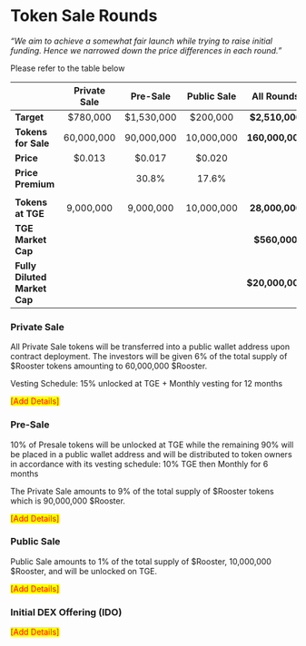 # Token Sale Rounds

_“We aim to achieve a somewhat fair launch while trying to raise initial funding. Hence we narrowed down the price differences in each round.”_

Please refer to the table below

|                              | **Private Sale** | **Pre-Sale** | **Public Sale** |  **All Rounds** |
| ---------------------------- | :--------------: | :----------: | :-------------: | :-------------: |
| **Target**                   |     $780,000     |  $1,530,000  |     $200,000    |  **$2,510,000** |
| **Tokens for Sale**          |    60,000,000    |  90,000,000  |    10,000,000   | **160,000,000** |
| **Price**                    |      $0.013      |    $0.017    |      $0.020     |                 |
| **Price Premium**            |                  |     30.8%    |      17.6%      |                 |
|                              |                  |              |                 |                 |
| **Tokens at TGE**            |     9,000,000    |   9,000,000  |    10,000,000   |  **28,000,000** |
| **TGE Market Cap**           |                  |              |                 |   **$560,000**  |
| **Fully Diluted Market Cap** |                  |              |                 | **$20,000,000** |

### Private Sale

All Private Sale tokens will be transferred into a public wallet address upon contract deployment. The investors will be given 6% of the total supply of $Rooster tokens amounting to 60,000,000 $Rooster.

Vesting Schedule: 15% unlocked at TGE + Monthly vesting for 12 months

<mark style="color:red;">\[Add Details]</mark>

### Pre-Sale

10% of Presale tokens will be unlocked at TGE while the remaining 90% will be placed in a public wallet address and will be distributed to token owners in accordance with its vesting schedule: 10% TGE then Monthly for 6 months

The Private Sale amounts to 9% of the total supply of $Rooster tokens which is 90,000,000 $Rooster.

<mark style="color:red;">\[Add Details]</mark>

### **Public Sale**

Public Sale amounts to 1% of the total supply of $Rooster, 10,000,000 $Rooster, and will be unlocked on TGE.

<mark style="color:red;">\[Add Details]</mark>

### **Initial DEX Offering (IDO)**

<mark style="color:red;">\[Add Details]</mark>
